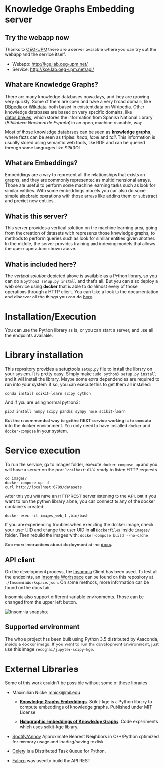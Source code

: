 # Knowledge Graphs Embedding server

## Try the webapp now

Thanks to [OEG-UPM](https://github.com/oeg-upm) there are a server available where you can
try out the webapp and the service itself.

* Webapp: http://kge.lab.oeg-upm.net/
* Service: http://kge.lab.oeg-upm.net/api/

## What are Knowledge Graphs?

There are many knowledge databases nowadays, and they are growing very
quickly. Some of them are open and have a very broad domain, like [DBpedia](http://es.dbpedia.org/) or
[Wikidata](http://wikidata.org/), both based in existent data on Wikipedia. Other knowledge databases
are based on very specific domains, like [datos.bne.es](http://datos.bne.es/), which stores
the information from Spanish National Library (*Biblioteca Nacional de España*)
in an open, machine readable, way.

Most of those knowledge databases can be seen as **knowledge graphs**, where facts
can be seen as triples: *head*, *label* and *tail*. This information is usually
stored using semantic web tools, like RDF and can be queried through some
languages like SPARQL.

## What are Embeddings?

Embeddings are a way to represent all the relationships that exists on graphs,
and they are commonly represented as multidimensional arrays.
Those are useful to perform some machine learning tasks such as look for
similar entities. With some embeddings models you can also do some simple
algebraic operations with those arrays like adding them or substract and predict
new entities.

## What is this server?

This server provides a vertical solution on the machine learning area,
going from the creation of datasets wich represents those knowledge graphs,
to methods to perform queries such as look for similar entities given another.
In the middle, the server provides training and indexing models that allows
the query operations shown above.

## What is included here?

The *vertical solution* depicted above is available as a Python library, so
you can do a `python3 setup.py install` and that's all. But you can also deploy a
web service using **docker** that is able to do almost every of those operations
through a HTTP client. You can take a look to the documentation and discover all the
things you can do [here](https://vfrico.github.io/kge-server/).

# Installation/Execution

You can use the Python library as is, or you can start a server, and use all
the endpoints available.

# Library installation

This repository provides a setuptools `setup.py` file to install the library
on your system. It is pretty easy. Simply make `sudo python3 setup.py install` and
it will install the library. Maybe some extra dependencies are required to run
into your system, if so, you can execute this to get them all installed:

    conda install scikit-learn scipy cython

And if you are using normal python3:

    pip3 install numpy scipy pandas sympy nose scikit-learn

But the recommended way to getthe REST service working is to execute into the
docker environment. You only need to have installed `docker` and `docker-compose`
in your system.

# Service execution

To run the service, go to images folder, execute `docker-compose up` and you
will have a server on the port `localhost:6789` ready to listen HTTP requests.

    cd images/
    docker-compose up -d
    curl http://localhost:6789/datasets

After this you will have an HTTP REST server listening to the API. but if you
want to run the python library alone, you can connect to any of the docker
containers created:

    docker exec -it images_web_1 /bin/bash

If you are experiencing troubles when executing the docker image, check your
user UID and change the user UID in **all** `Dockerfiles` inside `images/` folder.
Then rebuild the images with: `docker-compose build --no-cache`

See more instructions about deployment at the
[docs](https://vfrico.github.io/kge-server/architecture.html#server-deployment).

## API client
On the development process, the [Insomnia](https://github.com/getinsomnia/insomnia)
Client has been used. To test all the endpoints, an
[Insomnia Workspace](https://raw.githubusercontent.com/vfrico/kge-server/master/InsomniaWorkspace.json)
can be found on this repository at `./InsomniaWorkspace.json`.
On some methods, more information can be found on the docs tab.

Insomnia also support different variable environments. Those can be changed from
the upper left button.

![Insomnia snapshot](https://raw.githubusercontent.com/vfrico/kge-server/master/insomnia.png)

## Supported environment

The whole project has been built using Python 3.5 distributed by Anaconda,
inside a docker image. If you want to run the development environment, just
use this image `recognai/jupyter-scipy-kge`.

# External Libraries

Some of this work couldn't be possible without some of these libraries

* Maximilian Nickel [mnick@mit.edu](mailto:mnick@mit.edu)
  * [**Knowledge Graphs Embeddings**](https://github.com/mnick/scikit-kge).
    Scikit-kge is a Python library to compute embeddings of knowledge graphs. Published under MIT License

  * [**Holographic embeddings of Knowledge Graphs**](https://github.com/mnick/holographic-embeddings).
    Code experiments which uses scikit-kge library.

* [Spotify/Annoy](https://github.com/spotify/annoy)  Approximate Nearest Neighbors in C++/Python optimized for memory usage and loading/saving to disk

* [Celery](https://github.com/celery/celery/) is a Distributed Task Queue for Python.

* [Falcon](https://github.com/falconry/falcon) was used to build the API REST
